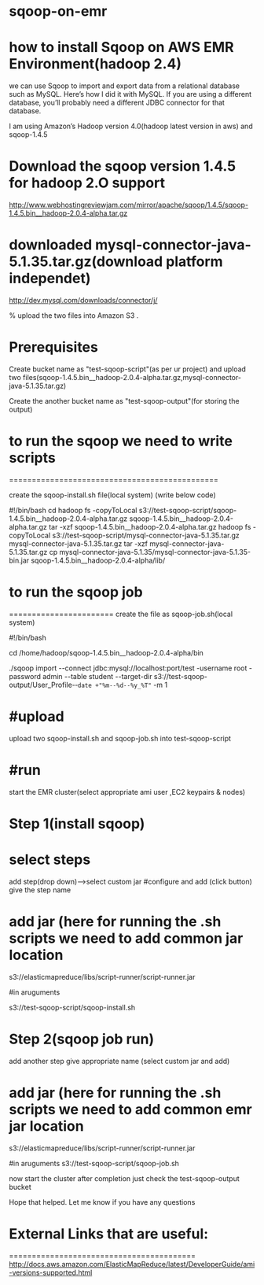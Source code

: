 # sqoop-on-emr

how to install Sqoop on AWS EMR Environment(hadoop 2.4)
=========================================================

we can use Sqoop to import and export data from a relational database such as MySQL. Here’s how I did it with MySQL. If you     are using a different database, you’ll probably need a different JDBC connector for that database.

I am using Amazon’s Hadoop version 4.0(hadoop latest version in aws) and sqoop-1.4.5

Download the sqoop version 1.4.5 for hadoop 2.O support
=========================================================================
http://www.webhostingreviewjam.com/mirror/apache/sqoop/1.4.5/sqoop-1.4.5.bin__hadoop-2.0.4-alpha.tar.gz

downloaded mysql-connector-java-5.1.35.tar.gz(download platform independet)
============================================================================
http://dev.mysql.com/downloads/connector/j/ 

% upload the two files into Amazon S3 .

Prerequisites
=============
Create bucket name as "test-sqoop-script"(as per ur project) and upload two files(sqoop-1.4.5.bin__hadoop-2.0.4-alpha.tar.gz,mysql-connector-java-5.1.35.tar.gz)

Create the another bucket name as "test-sqoop-output"(for storing the output)

# to run the sqoop we need to write scripts
==============================================

create the sqoop-install.sh file(local system)
(write below code)

#!/bin/bash
cd
hadoop fs -copyToLocal s3://test-sqoop-script/sqoop-1.4.5.bin__hadoop-2.0.4-alpha.tar.gz sqoop-1.4.5.bin__hadoop-2.0.4-alpha.tar.gz
tar -xzf sqoop-1.4.5.bin__hadoop-2.0.4-alpha.tar.gz
hadoop fs -copyToLocal s3://test-sqoop-script/mysql-connector-java-5.1.35.tar.gz mysql-connector-java-5.1.35.tar.gz
tar -xzf mysql-connector-java-5.1.35.tar.gz
cp mysql-connector-java-5.1.35/mysql-connector-java-5.1.35-bin.jar sqoop-1.4.5.bin__hadoop-2.0.4-alpha/lib/

# to run the sqoop job
=======================
create the file as sqoop-job.sh(local system)

#!/bin/bash 

cd /home/hadoop/sqoop-1.4.5.bin__hadoop-2.0.4-alpha/bin

./sqoop import --connect jdbc:mysql://localhost:port/test -username root -password admin --table student --target-dir s3://test-sqoop-output/User_Profile-­‐`date +"%m-­‐%d-­‐%y_%T"` -m 1

#upload
============
upload two sqoop-install.sh and sqoop-job.sh into test-sqoop-script


#run
==========
start the EMR cluster(select appropriate ami user ,EC2 keypairs & nodes)

Step 1(install sqoop)
=====================

# select  steps
add step(drop down)-->select custom jar
#configure and add (click button)
give the step name

# add jar (here for running the .sh scripts we need to add common jar location

s3://elasticmapreduce/libs/script-runner/script-runner.jar

#in aruguments

s3://test-sqoop-script/sqoop-install.sh

Step 2(sqoop job run)
=========================
add another step give appropriate name (select custom jar and add)

# add jar (here for running the .sh scripts we need to add common emr jar location

s3://elasticmapreduce/libs/script-runner/script-runner.jar

#in aruguments
s3://test-sqoop-script/sqoop-job.sh

now start the cluster after completion just check the test-sqoop-output bucket 

Hope that helped. Let me know if you have any questions


# External Links that are useful:
=========================================
 http://docs.aws.amazon.com/ElasticMapReduce/latest/DeveloperGuide/ami-versions-supported.html
 
 


